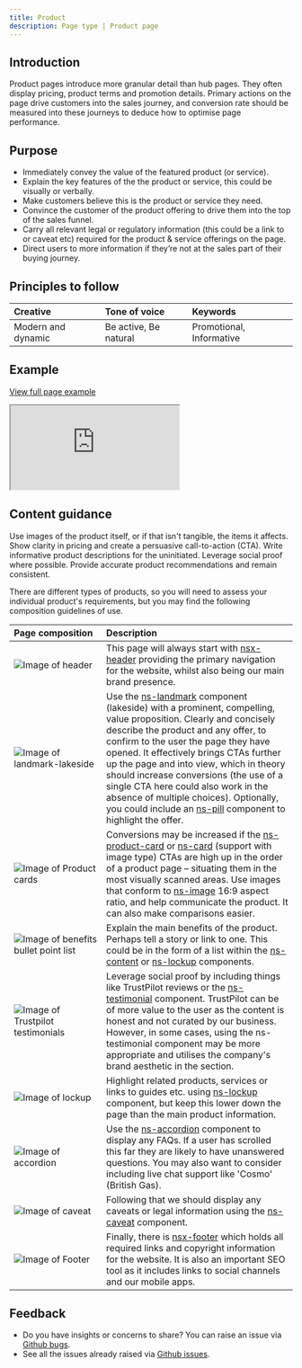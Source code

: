 ```yaml
---
title: Product
description: Page type | Product page
---
```


## Introduction

Product pages introduce more granular detail than hub pages. They often display pricing, product terms and promotion details. Primary actions on the page drive customers into the sales journey, and conversion rate should be measured into these journeys to deduce how to optimise page performance.

## Purpose

* Immediately convey the value of the featured product (or service).
* Explain the key features of the the product or service, this could be visually or verbally.
* Make customers believe this is the product or service they need.
* Convince the customer of the product offering to drive them into the top of the sales funnel.
* Carry all relevant legal or regulatory information (this could be a link to or caveat etc) required for the product & service offerings on the page.
* Direct users to more information if they’re not at the sales part of their buying journey.

## Principles to follow

| Creative | Tone of voice | Keywords |
| :--- | :--- | :--- |
| Modern and dynamic  | Be active, Be natural | Promotional, Informative |

## Example

<div class="storybook-embed page">
  <p><a href="https://www.britishgas.co.uk/nucleus/demo/iframe.html?id=examples-page-types--product&amp;viewMode=story">View full page example</a></p>
  <iframe src="https://www.britishgas.co.uk/nucleus/demo/iframe.html?id=examples-page-types--product&amp;viewMode=story&amp;nav=0" title="Nucleus: examples-page-types--product" sandbox="allow-forms allow-modals allow-popups allow-presentation allow-same-origin allow-scripts"></iframe>
</div>

## Content guidance

Use images of the product itself, or if that isn't tangible, the items it affects. Show clarity in pricing and create a persuasive call-to-action (CTA). Write informative product descriptions for the uninitiated. Leverage social proof where possible. Provide accurate product recommendations and remain consistent. 

There are different types of products, so you will need to assess your individual product's requirements, but you may find the following composition guidelines of use. 

| Page&nbsp;composition | Description |
| :--- | :--- |
| ![Image of header](https://user-images.githubusercontent.com/78355810/121555708-250d1f00-ca0b-11eb-86b9-df4a65ccfb60.png) | This page will always start with [nsx-header](/components/nsx-header) providing the primary navigation for the website, whilst also being our main brand presence. |
| ![Image of landmark-lakeside](https://user-images.githubusercontent.com/78355810/131121916-b8dc224f-c978-483d-bf2e-0365b98e95d6.png) | Use the [ns-landmark](/components/ns-landmark) component (lakeside) with a prominent, compelling, value proposition. Clearly and concisely describe the product and any offer, to confirm to the user the page they have opened. It effectively brings CTAs further up the page and into view, which in theory should increase conversions (the use of a single CTA here could also work in the absence of multiple choices). Optionally, you could include an [ns-pill](/components/ns-pill) component to highlight the offer.|
| ![Image of Product cards](https://user-images.githubusercontent.com/78355810/131130369-1b5a8516-e240-4a27-993c-059852ab43ce.png) | Conversions may be increased if the [ns-product-card](/components/ns-pill) or [ns-card](/components/ns-card) (support with image type) CTAs are high up in the order of a product page – situating them in the most visually scanned areas. Use images that conform to [ns-image](/components/ns-image) 16:9 aspect ratio, and help communicate the product. It can also make comparisons easier. |
| ![Image of benefits bullet point list](https://user-images.githubusercontent.com/78355810/131134066-0a731188-1311-4730-82a9-7cdbf67975c1.png) | Explain the main benefits of the product. Perhaps tell a story or link to one. This could be in the form of a list within the [ns-content](/components/ns-content) or [ns-lockup](/components/ns-lockup) components.  |
| ![Image of Trustpilot testimonials](https://user-images.githubusercontent.com/78355810/131661864-af82f913-94bd-4d44-93ee-8bbf3f95a77b.png) | Leverage social proof by including things like TrustPilot reviews or the [ns-testimonial](/components/ns-testimonial) component. TrustPilot can be of more value to the user as the content is honest and not curated by our business. However, in some cases, using the ns-testimonial component may be more appropriate and utilises the company's brand aesthetic in the section. |
| ![Image of lockup](https://user-images.githubusercontent.com/78355810/131138961-8f6b88a4-78bc-4774-96a9-96de6238585d.png) | Highlight related products, services or links to guides etc. using [ns-lockup](components/ns-lockup) component, but keep this lower down the page than the main product information. |
| ![Image of accordion](https://user-images.githubusercontent.com/78355810/131140408-01727e6c-e724-458c-bf15-0427f53149e0.png) | Use the [ns-accordion](/components/ns-accordion) component to display any FAQs. If a user has scrolled this far they are likely to have unanswered questions. You may also want to consider including live chat support like 'Cosmo' (British Gas). |
| ![Image of caveat](https://user-images.githubusercontent.com/78355810/131139370-e7d72fef-b3a6-4a49-ad64-c7b7d4b63e70.png) | Following that we should display any caveats or legal information using the [ns-caveat](/components/ns-caveat) component.  |
| ![Image of Footer](https://user-images.githubusercontent.com/78355810/121567323-57704980-ca16-11eb-9951-598055b9808c.png) | Finally, there is [nsx-footer](/components/nsx-footer) which holds all required links and copyright information for the website. It is also an important SEO tool as it includes links to social channels and our mobile apps. |


## Feedback

* Do you have insights or concerns to share? You can raise an issue via [Github bugs](https://github.com/ConnectedHomes/nucleus/issues/new?assignees=&labels=Bug&template=a--bug-report.md&title=[bug]%20[page-type-product]).
* See all the issues already raised via [Github issues](https://github.com/connectedHomes/nucleus/issues?utf8=%E2%9C%93&q=is%3Aopen+is%3Aissue+label%3ABug+[page-type-product]).
